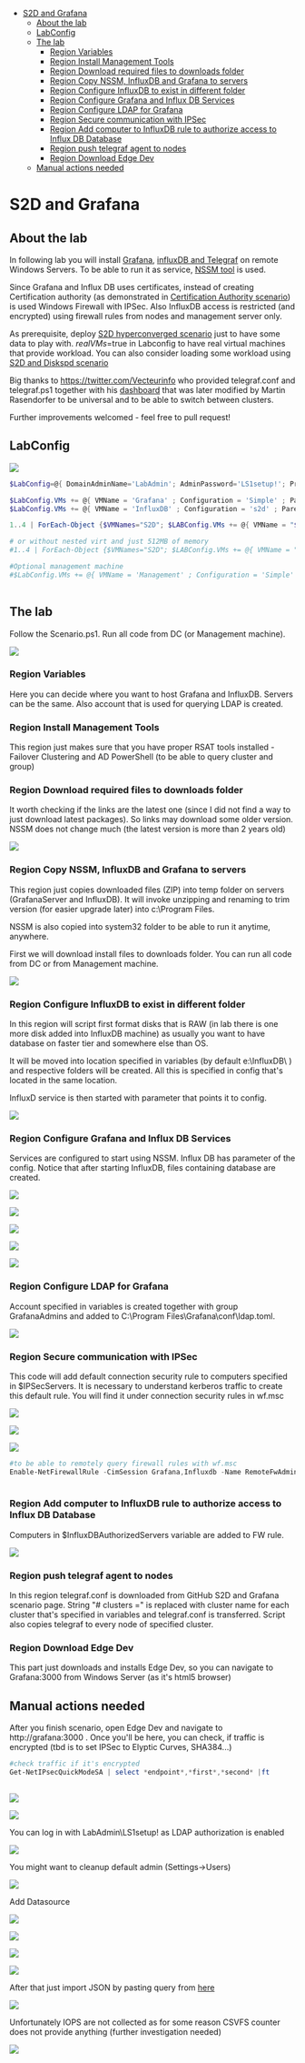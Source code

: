 <!-- TOC -->

- [S2D and Grafana](#s2d-and-grafana)
    - [About the lab](#about-the-lab)
    - [LabConfig](#labconfig)
    - [The lab](#the-lab)
        - [Region Variables](#region-variables)
        - [Region Install Management Tools](#region-install-management-tools)
        - [Region Download required files to downloads folder](#region-download-required-files-to-downloads-folder)
        - [Region Copy NSSM, InfluxDB and Grafana to servers](#region-copy-nssm-influxdb-and-grafana-to-servers)
        - [Region Configure InfluxDB to exist in different folder](#region-configure-influxdb-to-exist-in-different-folder)
        - [Region Configure Grafana and Influx DB Services](#region-configure-grafana-and-influx-db-services)
        - [Region Configure LDAP for Grafana](#region-configure-ldap-for-grafana)
        - [Region Secure communication with IPSec](#region-secure-communication-with-ipsec)
        - [Region Add computer to InfluxDB rule to authorize access to Influx DB Database](#region-add-computer-to-influxdb-rule-to-authorize-access-to-influx-db-database)
        - [Region push telegraf agent to nodes](#region-push-telegraf-agent-to-nodes)
        - [Region Download Edge Dev](#region-download-edge-dev)
    - [Manual actions needed](#manual-actions-needed)

<!-- /TOC -->

# S2D and Grafana

## About the lab

In following lab you will install [Grafana](http://grafana.com), [influxDB and Telegraf](https://www.influxdata.com/time-series-platform/) on remote Windows Servers. To be able to run it as service, [NSSM tool](https://nssm.cc/) is used.

Since Grafana and Influx DB uses certificates, instead of creating Certification authority (as demonstrated in [Certification Authority scenario](/Scenarios/Certification%20Authority)) is used Windows Firewall with IPSec. Also InfluxDB access is restricted (and encrypted) using firewall rules from nodes and management server only.

As prerequisite, deploy [S2D hyperconverged scenario](/Scenarios/S2D%20Hyperconverged) just to have some data to play with. $realVMs=$true in Labconfig to have real virtual machines that provide workload. You can also consider loading some workload using [S2D and Diskspd scenario](/Scenarios/S2D%20and%20Diskspd)

Big thanks to https://twitter.com/Vecteurinfo who provided telegraf.conf and telegraf.ps1 together with his [dashboard](https://twitter.com/Vecteurinfo/status/1116386589389856770?s=20) that was later modified by Martin Rasendorfer to be universal and to be able to switch between clusters.

Further improvements welcomed - feel free to pull request!

## LabConfig

![](/Scenarios/S2D%20and%20Grafana/Screenshots/VMs.png)

```PowerShell
$LabConfig=@{ DomainAdminName='LabAdmin'; AdminPassword='LS1setup!'; Prefix = 'WSLab-'; SwitchName = 'LabSwitch'; DCEdition='4'; Internet=$true ; AdditionalNetworksConfig=@(); VMs=@()}

$LabConfig.VMs += @{ VMName = 'Grafana' ; Configuration = 'Simple' ; ParentVHD = 'Win2019Core_G2.vhdx'; MemoryStartupBytes= 1GB }
$LabConfig.VMs += @{ VMName = 'InfluxDB' ; Configuration = 's2d' ; ParentVHD = 'Win2019Core_G2.vhdx'; SSDNumber = 1; SSDSize=1GB ; HDDNumber = 0; HDDSize= 4TB ; MemoryStartupBytes= 1GB }

1..4 | ForEach-Object {$VMNames="S2D"; $LABConfig.VMs += @{ VMName = "$VMNames$_" ; Configuration = 'S2D' ; ParentVHD = 'Win2019Core_G2.vhdx'; SSDNumber = 0; SSDSize=800GB ; HDDNumber = 12; HDDSize= 4TB ; MemoryStartupBytes= 4GB ; NestedVirt=$true}} 

# or without nested virt and just 512MB of memory
#1..4 | ForEach-Object {$VMNames="S2D"; $LABConfig.VMs += @{ VMName = "$VMNames$_" ; Configuration = 'S2D' ; ParentVHD = 'Win2019Core_G2.vhdx'; SSDNumber = 0; SSDSize=800GB ; HDDNumber = 12; HDDSize= 4TB ; MemoryStartupBytes= 512MB }} 

#Optional management machine
#$LabConfig.VMs += @{ VMName = 'Management' ; Configuration = 'Simple' ; ParentVHD = 'Win1019H1_G2.vhdx'  ; MemoryStartupBytes= 1GB ; MemoryMinimumBytes=1GB ; AddToolsVHD=$True ; DisableWCF=$True }
 
```

## The lab

Follow the Scenario.ps1. Run all code from DC (or Management machine).

![](/Scenarios/S2D%20and%20Grafana/Screenshots/Scenario.png)

### Region Variables

Here you can decide where you want to host Grafana and InfluxDB. Servers can be the same. Also account that is used for querying LDAP is created.

### Region Install Management Tools

This region just makes sure that you have proper RSAT tools installed - Failover Clustering and AD PowerShell (to be able to query cluster and group)

### Region Download required files to downloads folder

It worth checking if the links are the latest one (since I did not find a way to just download latest packages). So links may download some older version. NSSM does not change much (the latest version is more than 2 years old)

![](/Scenarios/S2D%20and%20Grafana/Screenshots/DownloadedFiles.png)

### Region Copy NSSM, InfluxDB and Grafana to servers

This region just copies downloaded files (ZIP) into temp folder on servers (GrafanaServer and InfluxDB). It will invoke unzipping and renaming to trim version (for easier upgrade later) into c:\Program Files.

NSSM is also copied into system32 folder to be able to run it anytime, anywhere.

First we will download install files to downloads folder. You can run all code from DC or from Management machine.

![](/Scenarios/S2D%20and%20Grafana/Screenshots/FoldersInProgramFiles.png)

### Region Configure InfluxDB to exist in different folder

In this region will script first format disks that is RAW (in lab there is one more disk added into InfluxDB machine) as usually you want to have database on faster tier and somewhere else than OS.

It will be moved into location specified in variables (by default e:\InfluxDB\ ) and respective folders will be created. All this is specified in config that's located in the same location.

InfluxD service is then started with parameter that points it to config.

![](/Scenarios/S2D%20and%20Grafana/Screenshots/InfluxDBFolders.png)

### Region Configure Grafana and Influx DB Services

Services are configured to start using NSSM. Influx DB has parameter of the config. Notice that after starting InfluxDB, files containing database are created.

![](/Scenarios/S2D%20and%20Grafana/Screenshots/InfluxDBService.png)

![](/Scenarios/S2D%20and%20Grafana/Screenshots/InfluxDBServiceNSSM.png)

![](/Scenarios/S2D%20and%20Grafana/Screenshots/GrafanaService.png)

![](/Scenarios/S2D%20and%20Grafana/Screenshots/GrafanaServiceNSSM.png)

![](/Scenarios/S2D%20and%20Grafana/Screenshots/InfluxDBFiles.png)

### Region Configure LDAP for Grafana

Account specified in variables is created together with group GrafanaAdmins and added to C:\Program Files\Grafana\conf\ldap.toml. 

![](/Scenarios/S2D%20and%20Grafana/Screenshots/LDAPtoml.png)

### Region Secure communication with IPSec

This code will add default connection security rule to computers specified in $IPSecServers. It is necessary to understand kerberos traffic to create this default rule. You will find it under connection security rules in wf.msc

![](/Scenarios/S2D%20and%20Grafana/Screenshots/ConnectionSecurityRule.png)

![](/Scenarios/S2D%20and%20Grafana/Screenshots/FWRuleInfluxDB.png)

![](/Scenarios/S2D%20and%20Grafana/Screenshots/FWRuleGrafana.png)

```PowerShell
#to be able to remotely query firewall rules with wf.msc
Enable-NetFirewallRule -CimSession Grafana,Influxdb -Name RemoteFwAdmin*
 
```

### Region Add computer to InfluxDB rule to authorize access to Influx DB Database

Computers in $InfluxDBAuthorizedServers variable are added to FW rule.

![](/Scenarios/S2D%20and%20Grafana/Screenshots/FWRuleInfluxDBAuthorizedComputers.png)

### Region push telegraf agent to nodes

In this region telegraf.conf is downloaded from GitHub S2D and Grafana scenario page. String "# clusters =" is replaced with cluster name for each cluster that's specified in variables and telegraf.conf is transferred. Script also copies telegraf to every node of specified cluster.

### Region Download Edge Dev

This part just downloads and installs Edge Dev, so you can navigate to Grafana:3000 from Windows Server (as it's html5 browser)

## Manual actions needed

After you finish scenario, open Edge Dev and navigate to http://grafana:3000 . Once you'll be here, you can check, if traffic is encrypted (tbd is to set IPSec to Elyptic Curves, SHA384...)

```PowerShell
#check traffic if it's encrypted
Get-NetIPsecQuickModeSA | select *endpoint*,*first*,*second* |ft
 
```

![](/Scenarios/S2D%20and%20Grafana/Screenshots/EncryptedTrafficPosh.png)

![](/Scenarios/S2D%20and%20Grafana/Screenshots/EncryptedTrafficWFmsc.png)


You can log in with LabAdmin\LS1setup! as LDAP authorization is enabled

![](/Scenarios/S2D%20and%20Grafana/Screenshots/GrafanaWeb.png)

You might want to cleanup default admin (Settings->Users)

![](/Scenarios/S2D%20and%20Grafana/Screenshots/Users.png)

Add Datasource

![](/Scenarios/S2D%20and%20Grafana/Screenshots/AddDatasource01.png)

![](/Scenarios/S2D%20and%20Grafana/Screenshots/AddDatasource02.png)

![](/Scenarios/S2D%20and%20Grafana/Screenshots/AddDatasource03.png)

![](/Scenarios/S2D%20and%20Grafana/Screenshots/AddDatasource04.png)

After that just import JSON by pasting query from [here](/Scenarios/S2D%20and%20Grafana/dashboard.json)

![](/Scenarios/S2D%20and%20Grafana/Screenshots/GrafanaImportDatabase.png)

Unfortunately IOPS are not collected as for some reason CSVFS counter does not provide anything (further investigation needed)

![](/Scenarios/S2D%20and%20Grafana/Screenshots/GrafanaDashboard.png)
